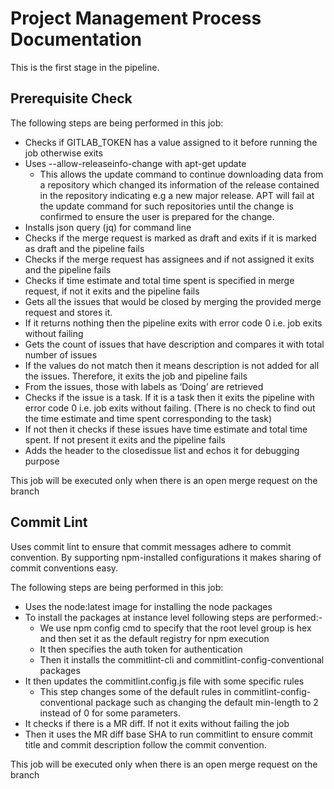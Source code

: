 # Project Management Process Documentation

This is the first stage in the pipeline. 

## Prerequisite Check
The following steps are being performed in this job:
* Checks if GITLAB_TOKEN has a value assigned to it before running the job otherwise exits
* Uses --allow-releaseinfo-change with apt-get update
    * This allows the update command to continue downloading data from a repository which changed its information of the release contained in the repository indicating e.g a new major release. APT will fail at the update command for such repositories until the change is confirmed to ensure the user is prepared for the change. 
* Installs json query (jq) for command line
* Checks if the merge request is marked as draft and exits if it is marked as draft and the pipeline fails
* Checks if the merge request has assignees and if not assigned it exits and the pipeline fails
* Checks if time estimate and total time spent is specified in merge request, if not it exits and the pipeline fails
* Gets all the issues that would be closed by merging the provided merge request and stores it.
* If it returns nothing then the pipeline exits with error code 0 i.e. job exits without failing
* Gets the count of issues that have description and compares it with total number of issues  
* If the values do not match then it means description is not added for all the issues. Therefore, it exits the job and pipeline fails
* From the issues, those with labels as ‘Doing’ are retrieved
* Checks if the issue is a task. If it is a task then it exits the pipeline with error code 0 i.e. job exits without failing. (There is no check to find out the time estimate and time spent corresponding to the task)
* If not then it checks if these issues have time estimate and total time spent. If not present it exits and the pipeline fails
* Adds the header to the closedissue list and echos it for debugging purpose

This job will be executed only when there is an open merge request on the branch 



## Commit Lint 
Uses commit lint to ensure that commit messages adhere to commit convention. By supporting npm-installed configurations it makes sharing of commit conventions easy.

The following steps are being performed in this job:
* Uses the node:latest image for installing the node packages
* To install the packages at instance level following steps are performed:-
    * We use npm config cmd to specify that the root level group is hex and then set it as the default registry for npm execution
    * It then specifies the auth token for authentication
    * Then it installs the commitlint-cli and commitlint-config-conventional packages
* It then updates the commitlint.config.js file with some specific rules 
    * This step changes some of the default rules in commitlint-config-conventional package such as changing the default min-length to 2 instead of 0 for some parameters.
* It checks if there is a MR diff. If not it exits without failing the job
* Then it uses the MR diff base SHA to run commitlint to ensure commit title and commit description follow the commit convention. 

This job will be executed only when there is an open merge request on the branch 

